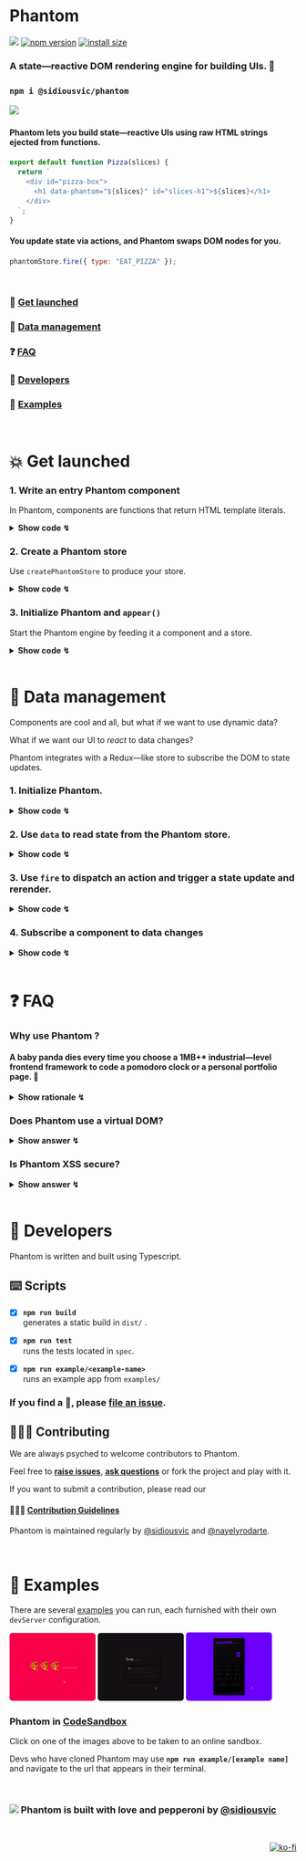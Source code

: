 # **Phantom**

![](https://github.com/sidiousvic/phantom/workflows/build/badge.svg) [![npm version](https://badge.fury.io/js/%40sidiousvic%2Fphantom.svg)](https://badge.fury.io/js/%40sidiousvic%2Fphantom) [![install size](https://badgen.net/packagephobia/install/@sidiousvic/phantom)](https://packagephobia.com/result?p=%40sidiousvic%2Fphantom)

### A state—reactive DOM rendering engine for building UIs. 👻

### `npm i @sidiousvic/phantom`

<img src="https://i.imgur.com/0o2ZFjo.gif" width="250">

#### Phantom lets you build state—reactive UIs using raw HTML strings ejected from functions.

```js
export default function Pizza(slices) {
  return `
    <div id="pizza-box">
      <h1 data-phantom="${slices}" id="slices-h1">${slices}</h1>
    </div>
  `;
}
```

#### You update state via actions, and Phantom swaps DOM nodes for you.

```js
phantomStore.fire({ type: "EAT_PIZZA" });
```

<br>

### 🚀 [Get launched](#get-launched)

### 🍕 [Data management](#data-management)

### ❓ [FAQ](#faq)

### 🔧 [Developers](#developers)

### 👻 [Examples](#examples)

<br>

# 💥 <a name="get-launched">Get launched</a>

### 1. Write an entry Phantom component

In Phantom, components are functions that return HTML template literals.

<details>
<summary><b>Show code ↯</b></summary>
  
<br>

Template strings allow you to inject dynamic data (including other components) via template literal placeholders `${}`.

```js
export default function phantomComponent() {
  const slices
  return `
    <div id="pizza-box">
      <h1 id="slices-h1">🍕</h1>
    </div>
  `;
}

```

<br>

| 👻 &nbsp; We recommend the [`leet-html` VSCode extension](https://marketplace.visualstudio.com/items?itemName=EldarGerfanov.leet-html) for HTML string highlighting. |
| :------------------------------------------------------------------------------------------------------------------------------------------------------------------- |


<br>

</details>

### 2. Create a Phantom store

Use `createPhantomStore` to produce your store.

<details>
<summary><b>Show code ↯</b></summary>
  
<br>

```js
import { createPhantomStore } from "@sidiousvic/phantom";

const data = { slices: ["🍕", "🍕", "🍕"] };

function reducer(state = data, action) {
  switch (action.type) {
    case "EAT_SLICE": // remove a slice from array
      return { ...state, slices: state.slices.slice(0, -1) };
    default:
      return state;
  }
}

const phantomStore = createPhantomStore(reducer);

export default phantomStore;
```

</details>

### 3. Initialize Phantom and `appear()`

Start the Phantom engine by feeding it a component and a store.

<details>
<summary><b>Show code ↯</b></summary>
  
<br>

```js
import phantom from "@sidiousvic/phantom";
import phantomComponent from "./phantomComponent.js";
import phantomStore from "./phantomStore.js";

const { appear } = phantom(phantomComponent, phantomStore);

appear(); // 3, 2, 1... 💥 initial render!
```

Phantom will expose the `appear` method. 💥

`appear` will perform the initial DOM render on call, your UI's first _apparition_. 👻

</details>

<br>

# 🍕 <a name="data-management">Data management</a>

Components are cool and all, but what if we want to use dynamic data?

What if we want our UI to _react_ to data changes?

Phantom integrates with a Redux—like store to subscribe the DOM to state updates.

### 1. Initialize Phantom.

<details>
<summary><b>Show code ↯</b></summary>
  
<br>

Pass Phantom a **component** and a **store**.

```js
import phantom from "@sidiousvic/phantom";
import phantomComponent from "./phantomComponent.js";
import phantomStore from "./phantomStore.js";

const { appear, data, fire } = phantom(phantomComponent, phantomStore);

appear(); // 3, 2, 1... 🚀 initial render!
```

Besides `appear`, Phantom exposes two more handy methods, `data` and `fire`.

We can use them to retrieve and update data from the Phantom store.

</details>

### 2. Use `data` to read state from the Phantom store.

<details>
<summary><b>Show code ↯</b></summary>
  
<br>

`data` returns the current in—store _data_.

```js
const { slices } = data(); // where data = { slices: ["🍕","🍕","🍕"] }
```

Data can be passed as arguments to child components.

```js
function phantomComponent() {
  const { slices } = data();
  return `
    ${Pizza(slices)}
  `;
}
```

You can use [template literal](https://developer.mozilla.org/en-US/docs/Web/JavaScript/Reference/Template_literals) placeholders to inject pieces of state into a component.

```js
export default function Pizza(slices) {
  return `
    <div id="pizza-box">
      <h1 data-phantom="${slices}" id="slices-h1">${slices}</h1>
    </div>
  `;
}
```

</details>

### 3. Use `fire` to dispatch an action and trigger a state update and rerender.

<details>
<summary><b>Show code ↯</b></summary>
  
<br>

An action is an object with a `type` key and optional data payload.

`fire` takes an action and dispatches it to the `phantomStore`, triggering a state change.

Phantom will update the DOM on every **`fire(action)`**.

```js
document.addEventListener("click", eatPizza);

function eatPizza(e) {
  if (e.target.id === "slices-h1") {
    fire({ type: "EAT_PIZZA" }); // DOM will update
  }
}
```

</details>

### 4. Subscribe a component to data changes

<details>
<summary><b>Show code ↯</b></summary>
  
<br>

Phantom can perform DOM differentiation and swap only the nodes whose state has updated. To activate this behavior,

```js
return `<element data-phantom="${yourData}">${yourData}</element>`;
```

- [x] Include a `data-phantom` attribute with the piece(s) of state that you want to subscribe to.
- [x] An id attribute.

Phantom will look at at both the `data-phantom` and `id` attributes in order to compute if a DOM node has to be repainted.

| ⚠️ &nbsp; If you don't do this, Phantom will repaint the entire DOM on data updates. |
| :----------------------------------------------------------------------------------- |


</details>

<br>

# ❓ <a name="faq">FAQ</a>

### Why use Phantom ?

#### A baby panda dies every time you choose a 1MB+\* industrial—level frontend framework to code a pomodoro clock or a personal portfolio page. 🐼

<details>
<summary><b>Show rationale ↯</b></summary>

#### You don't drive to the corner store, but walking is overrated. Phantom is the bike you need.

#### 🖍 Declarative

With Phantom, you can write markup in a declarative way ala JSX using raw HTML strings, and inject dynamic data using template literals—staying fully JS native.

No JSX, no complex API, no syntactic hyperglycemia.

#### 🍕 Component—based

Phantom lets you divide your UI into components, abstracting markup into composable functions.

#### 🧪 Reactive

The Phantom engine integrates with a store and subscribes to state updates. It swaps nodes when their data changes.

#### 👩🏾‍🏭 Closer to the DOM _metal_

Frameworks often abstract too much architecture and functionality out of the DOM. They make you yield too much to _their way_ of doing things—events, effects, styling, routing—you have to find the solutions withing _their_ ecosystem.

Phantom only helps with DOM rendering. It's convenient, but close enough to the DOM that you can integrate it with other solutions without using _fibers_, _combiners_ or _adapters_ of any kind.

<sub>\* unpacked size of ReactDOM is 3MB. Vue is 2.98MB. **Phantom is < 99 kB.**</sub>

</details>

### Does Phantom use a virtual DOM?

<details>
<summary><b>Show answer ↯</b></summary>

When a component's data changes, Phantom will re—render that node in the DOM by diffing an internal **PhantomDOM**, a map representation of the DOM.

</details>

### Is Phantom XSS secure?

<details>
<summary><b>Show answer ↯</b></summary>

**Yes.** Phantom uses the internal **[PhantomExorciser](./src/exorciser)** to sanitize HTML strings before injecting them into the DOM.

</details>

<br>

# 🔧 <a name="developers">Developers</a>

Phantom is written and built using Typescript.

## ⌨️ Scripts

- [x] **`npm run build`**  
       generates a static build in `dist/` .

- [x] **`npm run test`**  
       runs the tests located in `spec`.

- [x] **`npm run example/<example-name>`**  
       runs an example app from `examples/`

### If you find a 🐞, please **[file an issue](https://github.com/sidiousvic/phantom/issues)**.

## 👩🏽‍🔧 Contributing

We are always psyched to welcome contributors to Phantom.

Feel free to **[raise issues](https://github.com/sidiousvic/phantom/issues)**, **[ask questions](mailto:vic@sidiousvic.dev)** or fork the project and play with it.

If you want to submit a contribution, please read our

#### 👷🏽‍♂️ [Contribution Guidelines](./CONTRIBUTING.md)

Phantom is maintained regularly by [@sidiousvic](https://github.com/sidiousvic) and [@nayelyrodarte](https://github.com/nayelyrodarte).

<br>

# 👻 <a name="examples">Examples</a>

There are several [examples](./examples) you can run, each furnished with their own `devServer` configuration.

<a href="https://codesandbox.io/s/phantompizza-668sj" target="_blank"><img style="border-radius: 5px;" src="./examples/pizza/pizza.gif" width="30%"></a> <a href="https://codesandbox.io/s/phantomtodo-n1mfq" target="_blank"><img style="border-radius: 5px;" src="./examples/todo/todo.gif" width="30%"></a> <a href="https://codesandbox.io/s/phantomcalculator-fifgn" target="_blank"><img style="border-radius: 5px;" src="./examples/calculator/calculator.gif" width="30%"></a>

### Phantom in [CodeSandbox](https://codesandbox.io/s/phantomcalculator-fifgn)

Click on one of the images above to be taken to an online sandbox.

Devs who have cloned Phantom may use **`npm run example/[example name]`** and navigate to the url that appears in their terminal.

<br>

### <img src="https://media.giphy.com/media/jjBmeA29nxCrm/giphy.gif" width="40px"> Phantom is built with love and pepperoni by [@sidiousvic](https://www.github.com/sidiousvic)

<br>

<span style="float: right">[![ko-fi](https://www.ko-fi.com/img/githubbutton_sm.svg)](https://ko-fi.com/T6T81Y1BK)</span>
